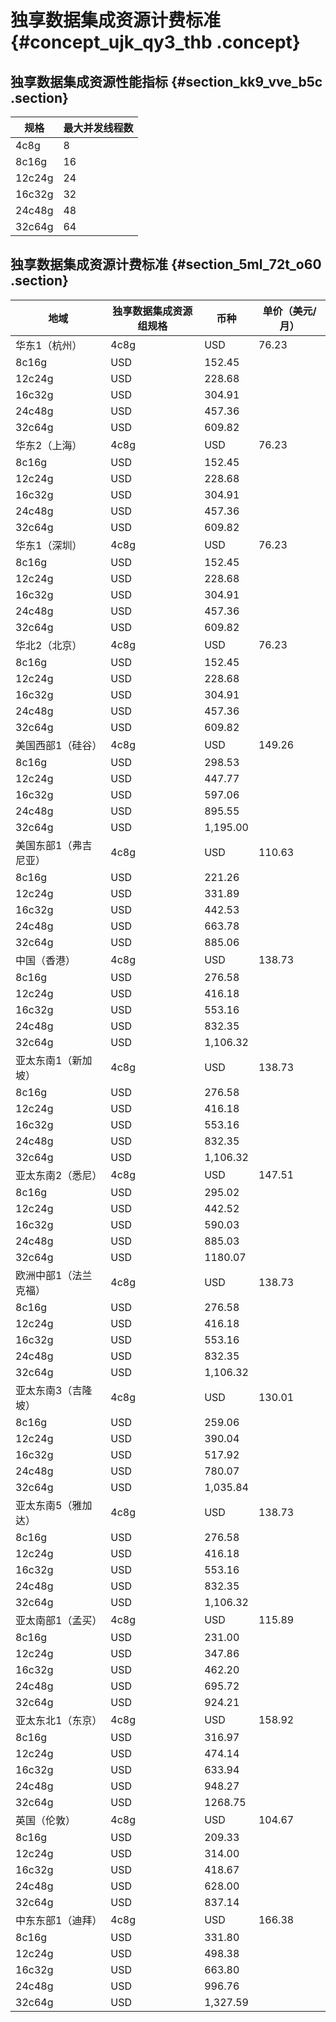 # 独享数据集成资源计费标准 {#concept_ujk_qy3_thb .concept}

## 独享数据集成资源性能指标 {#section_kk9_vve_b5c .section}

|规格|最大并发线程数|
|--|-------|
|4c8g|8|
|8c16g|16|
|12c24g|24|
|16c32g|32|
|24c48g|48|
|32c64g|64|

## 独享数据集成资源计费标准 {#section_5ml_72t_o60 .section}

|地域|独享数据集成资源组规格|币种|单价（美元/月）|
|--|-----------|--|--------|
|华东1（杭州）|4c8g|USD|76.23|
|8c16g|USD|152.45|
|12c24g|USD|228.68|
|16c32g|USD|304.91|
|24c48g|USD|457.36|
|32c64g|USD|609.82|
|华东2（上海）|4c8g|USD|76.23|
|8c16g|USD|152.45|
|12c24g|USD|228.68|
|16c32g|USD|304.91|
|24c48g|USD|457.36|
|32c64g|USD|609.82|
|华东1（深圳）|4c8g|USD|76.23|
|8c16g|USD|152.45|
|12c24g|USD|228.68|
|16c32g|USD|304.91|
|24c48g|USD|457.36|
|32c64g|USD|609.82|
|华北2（北京）|4c8g|USD|76.23|
|8c16g|USD|152.45|
|12c24g|USD|228.68|
|16c32g|USD|304.91|
|24c48g|USD|457.36|
|32c64g|USD|609.82|
|美国西部1（硅谷）|4c8g|USD|149.26|
|8c16g|USD|298.53|
|12c24g|USD|447.77|
|16c32g|USD|597.06|
|24c48g|USD|895.55|
|32c64g|USD|1,195.00|
|美国东部1（弗吉尼亚）|4c8g|USD|110.63|
|8c16g|USD|221.26|
|12c24g|USD|331.89|
|16c32g|USD|442.53|
|24c48g|USD|663.78|
|32c64g|USD|885.06|
|中国（香港）|4c8g|USD|138.73|
|8c16g|USD|276.58|
|12c24g|USD|416.18|
|16c32g|USD|553.16|
|24c48g|USD|832.35|
|32c64g|USD|1,106.32|
|亚太东南1（新加坡）|4c8g|USD|138.73|
|8c16g|USD|276.58|
|12c24g|USD|416.18|
|16c32g|USD|553.16|
|24c48g|USD|832.35|
|32c64g|USD|1,106.32|
|亚太东南2（悉尼）|4c8g|USD|147.51|
|8c16g|USD|295.02|
|12c24g|USD|442.52|
|16c32g|USD|590.03|
|24c48g|USD|885.03|
|32c64g|USD|1180.07|
|欧洲中部1（法兰克福）|4c8g|USD|138.73|
|8c16g|USD|276.58|
|12c24g|USD|416.18|
|16c32g|USD|553.16|
|24c48g|USD|832.35|
|32c64g|USD|1,106.32|
|亚太东南3（吉隆坡）|4c8g|USD|130.01|
|8c16g|USD|259.06|
|12c24g|USD|390.04|
|16c32g|USD|517.92|
|24c48g|USD|780.07|
|32c64g|USD|1,035.84|
|亚太东南5（雅加达）|4c8g|USD|138.73|
|8c16g|USD|276.58|
|12c24g|USD|416.18|
|16c32g|USD|553.16|
|24c48g|USD|832.35|
|32c64g|USD|1,106.32|
|亚太南部1（孟买）|4c8g|USD|115.89|
|8c16g|USD|231.00|
|12c24g|USD|347.86|
|16c32g|USD|462.20|
|24c48g|USD|695.72|
|32c64g|USD|924.21|
|亚太东北1（东京）|4c8g|USD|158.92|
|8c16g|USD|316.97|
|12c24g|USD|474.14|
|16c32g|USD|633.94|
|24c48g|USD|948.27|
|32c64g|USD|1268.75|
|英国（伦敦）|4c8g|USD|104.67|
|8c16g|USD|209.33|
|12c24g|USD|314.00|
|16c32g|USD|418.67|
|24c48g|USD|628.00|
|32c64g|USD|837.14|
|中东东部1（迪拜）|4c8g|USD|166.38|
|8c16g|USD|331.80|
|12c24g|USD|498.38|
|16c32g|USD|663.80|
|24c48g|USD|996.76|
|32c64g|USD|1,327.59|

